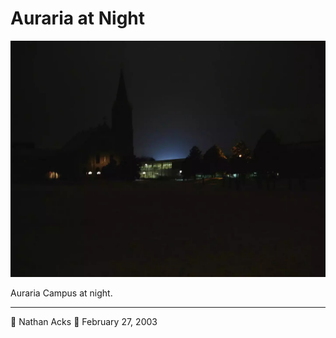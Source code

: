 # Auraria at Night

![The Auraria Campus library and a nearby church at night](assets/4cbc09ddd3faf7da4f08090605bb7336.webp)

Auraria Campus at night.

- - - -

👤 Nathan Acks
📅 February 27, 2003
